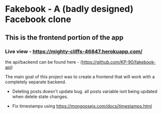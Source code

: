 # Fakebook - A (badly designed) Facebook clone

## This is the frontend portion of the app

### Live view - https://mighty-cliffs-46847.herokuapp.com/

the api/backend can be found here - (https://github.com/KP-90/fakebook-api)


The main goal of this project was to create a frontend that will work with a completely separate backend. 


- Deleting posts doesn't update bug. all posts variable isnt being updated when delete state changes.

- Fix timestamps using https://mongoosejs.com/docs/timestamps.html
